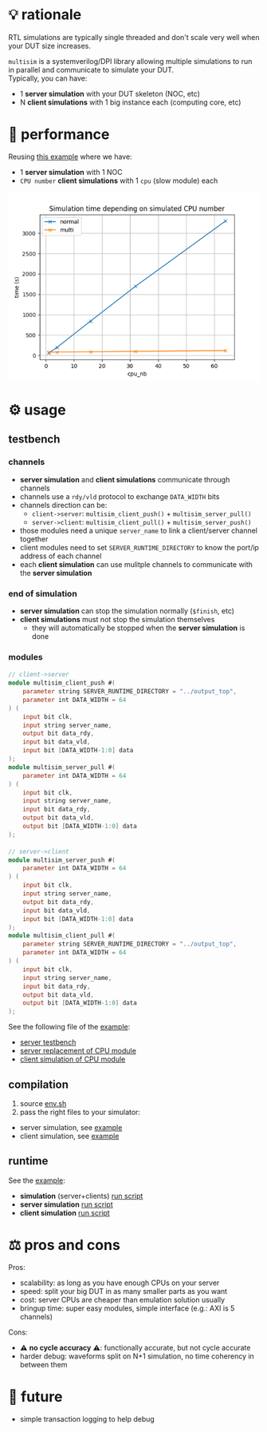 # 💡 rationale
RTL simulations are typically single threaded and don't scale very well when your DUT size increases.

`multisim` is a systemverilog/DPI library allowing multiple simulations to run in parallel and communicate to simulate your DUT.  
Typically, you can have:
* 1 **server simulation** with your DUT skeleton (NOC, etc)
* N **client simulations** with 1 big instance each (computing core, etc)

# 🚄 performance
Reusing [this example](./example/multi/src) where we have:
* 1 **server simulation** with 1 NOC
* `CPU number` **client simulations** with 1 `cpu` (slow module) each

![sim speed](./example/sim_speed.png)

# ⚙ usage
## testbench
### channels
* **server simulation** and **client simulations** communicate through channels
* channels use a `rdy/vld` protocol to exchange `DATA_WIDTH` bits
* channels direction can be:
  * `client->server`: `multisim_client_push()` + `multisim_server_pull()`
  * `server->client`: `multisim_client_pull()` + `multisim_server_push()`
* those modules need a unique `server_name` to link a client/server channel together
* client modules need to set `SERVER_RUNTIME_DIRECTORY` to know the port/ip address of each channel
* each **client simulation** can use mulitple channels to communicate with the **server simulation**

### end of simulation
* **server simulation** can stop the simulation normally (`$finish`, etc)
* **client simulations** must not stop the simulation themselves
  * they will automatically be stopped when the **server simulation** is done

### modules
```verilog
// client->server
module multisim_client_push #(
    parameter string SERVER_RUNTIME_DIRECTORY = "../output_top",
    parameter int DATA_WIDTH = 64
) (
    input bit clk,
    input string server_name,
    output bit data_rdy,
    input bit data_vld,
    input bit [DATA_WIDTH-1:0] data
);
module multisim_server_pull #(
    parameter int DATA_WIDTH = 64
) (
    input bit clk,
    input string server_name,
    input bit data_rdy,
    output bit data_vld,
    output bit [DATA_WIDTH-1:0] data
);

// server->client
module multisim_server_push #(
    parameter int DATA_WIDTH = 64
) (
    input bit clk,
    input string server_name,
    output bit data_rdy,
    input bit data_vld,
    input bit [DATA_WIDTH-1:0] data
);
module multisim_client_pull #(
    parameter string SERVER_RUNTIME_DIRECTORY = "../output_top",
    parameter int DATA_WIDTH = 64
) (
    input bit clk,
    input string server_name,
    input bit data_rdy,
    output bit data_vld,
    output bit [DATA_WIDTH-1:0] data
);
````
See the following file of the [example](./example/multi/src):
* [server testbench](./example/multi/src/top.sv)
* [server replacement of CPU module](./example/multi/src/cpu_multisim_server.sv)
* [client simulation of CPU module](./example/multi/src/cpu_multisim_client.sv)

## compilation
1. source [env.sh](./env.sh)
2. pass the right files to your simulator:
* server simulation, see [example](./example/multi/run_cpu)
* client simulation, see [example](./example/multi/run_top)

## runtime
See the [example](./example/multi/run_cpu):
* **simulation** (server+clients) [run script](./example/multi/run)
* **server simulation** [run script](./example/multi/run_top)
* **client simulation** [run script](./example/multi/run_cpu)

# ⚖ pros and cons
Pros:
* scalability: as long as you have enough CPUs on your server
* speed: split your big DUT in as many smaller parts as you want
* cost: server CPUs are cheaper than emulation solution usually
* bringup time: super easy modules, simple interface (e.g.: AXI is 5 channels)

Cons:
* ⚠ **no cycle accuracy** ⚠: functionally accurate, but not cycle accurate
* harder debug: waveforms split on N+1 simulation, no time coherency in between them

# 🚀 future
* simple transaction logging to help debug
